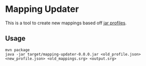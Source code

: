 # Mapping Updater
This is a tool to create new mappings based off [jar profiles](https://minecraft16.ml/profiles/).

## Usage
```
mvn package
java -jar target/mapping-updater-0.0.0.jar <old_profile.json> <new_profile.json> <old_mappings.srg> <output.srg>
```